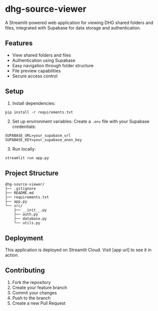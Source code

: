 # dhg-source-viewer

A Streamlit-powered web application for viewing DHG shared folders and files, integrated with Supabase for data storage and authentication.

## Features

- View shared folders and files
- Authentication using Supabase
- Easy navigation through folder structure
- File preview capabilities
- Secure access control

## Setup

1. Install dependencies:

```
pip install -r requirements.txt
```

2. Set up environment variables:
Create a `.env` file with your Supabase credentials:
```
SUPABASE_URL=your_supabase_url
SUPABASE_KEY=your_supabase_anon_key
```

3. Run locally:
```bash
streamlit run app.py
```

## Project Structure

```
dhg-source-viewer/
├── .gitignore
├── README.md
├── requirements.txt
├── app.py
└── src/
    ├── __init__.py
    ├── auth.py
    ├── database.py
    └── utils.py
```

## Deployment

This application is deployed on Streamlit Cloud. Visit [app url] to see it in action.

## Contributing

1. Fork the repository
2. Create your feature branch
3. Commit your changes
4. Push to the branch
5. Create a new Pull Request